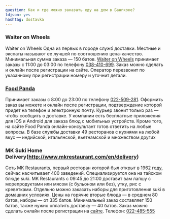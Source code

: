 ```yaml
---
question: Как и где можно заказать еду на дом в Бангкоке?
ldjson: yes
hashtag: dostavka
---
```


### Waiter оn Wheels

Waiter оn Wheels Одна из первых в городе служб доставки. Местные и экспаты называют ее лучшей по соотношению цена-качество. Минимальная сумма заказа  — 150 батов. [Waiter оn Wheels](http://www.wowpattaya.com/)
принимает заказы с 11:00 до 03:00 по телефону [038-410-699](tel:038-410-699). Заказ можно сделать и онлайн после регистрации на сайте. Оператор перезвонит по указанному при регистрации номеру и уточнит детали.

### [Food Panda](http://www.foodpanda.co.th/) 

Принимает заказы с 8:00 до 23:00 по телефону [022-509-281](tel:022-509-281). Оформить заказ вы можете и онлайн после регистрации, подтверждение которой придет на телефон и электронную почту. Курьер звонит только раз — чтобы сообщить о доставке. У компании есть бесплатные приложения для iOS и Android для заказа блюд с мобильных устройств. Кроме того, на сайте Food Panda онлайн-консультант готов ответить на любые вопросы. В базе службы доставки 49 ресторанов с кухнями на любой вкус — индийской, итальянской, вьетнамской и множеством других


### MK Suki Home Delivery(http://www.mkrestaurant.com/en/delivery)

Сеть MK Restaurants, первый ресторан которой был открыт в 1962 году, сейчас насчитывает 400 заведений. Специализируется она на тайском блюде suki. 
MK Restaurants с 09:45 до 21:00 доставит вам лапшу с морепродуктами или мясом (с бульоном или без), утку, рис с креветками. Отдельно можно заказать наборы для приготовления suki в домашних условиях. Цены на горячие вторые блюда — в среднем 80 батов, наборы — от 335 батов. Минимальный заказ составляет 150 батов, также нужно оплатить доставку — 40 батов.  Заказ можно сделать онлайн после регистрации на [сайте](http://www.mkrestaurant.com/en/delivery). Телефон: [022-485-555](tel:022-485-555)
